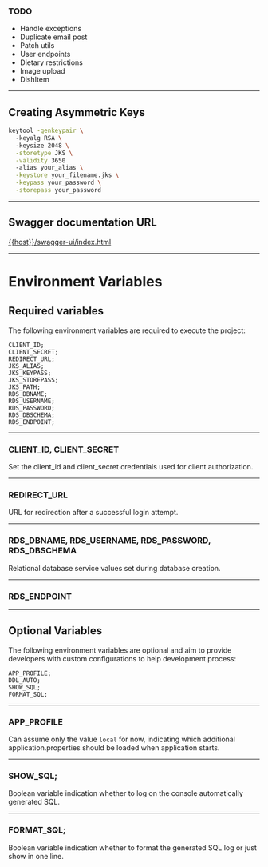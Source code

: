 ### TODO

- Handle exceptions
- Duplicate email post
- Patch utils
- User endpoints
- Dietary restrictions
- Image upload
- DishItem

---

## Creating Asymmetric Keys

```bash
keytool -genkeypair \ 
  -keyalg RSA \ 
  -keysize 2048 \
  -storetype JKS \
  -validity 3650
  -alias your_alias \
  -keystore your_filename.jks \
  -keypass your_password \
  -storepass your_password
```

---

## Swagger documentation URL

[{{host}}/swagger-ui/index.html]({{host}}/swagger-ui/index.html)

---

# Environment Variables

## Required variables

The following environment variables are required to execute the project:

```
CLIENT_ID;
CLIENT_SECRET;
REDIRECT_URL;
JKS_ALIAS;
JKS_KEYPASS;
JKS_STOREPASS;
JKS_PATH;
RDS_DBNAME;
RDS_USERNAME;
RDS_PASSWORD;
RDS_DBSCHEMA;
RDS_ENDPOINT;
```

---

### CLIENT_ID, CLIENT_SECRET

Set the client_id and client_secret credentials used for client authorization.

---

### REDIRECT_URL

URL for redirection after a successful login attempt.

---

### RDS_DBNAME, RDS_USERNAME, RDS_PASSWORD, RDS_DBSCHEMA

Relational database service values set during database creation.

---

### RDS_ENDPOINT

---

## Optional Variables

The following environment variables are optional and aim to provide developers with custom configurations to help development process:

```
APP_PROFILE;
DDL_AUTO;
SHOW_SQL;
FORMAT_SQL;
```

---

### APP_PROFILE

Can assume only the value `local` for now, indicating which additional application.properties should be loaded when application starts.

---

### SHOW_SQL;

Boolean variable indication whether to log on the console automatically generated SQL.

---

### FORMAT_SQL;

Boolean variable indication whether to format the generated SQL log or just show in one line.
